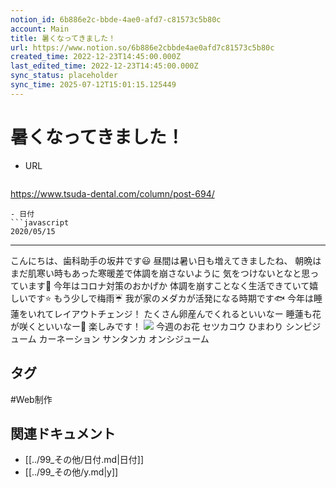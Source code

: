 ```yaml
---
notion_id: 6b886e2c-bbde-4ae0-afd7-c81573c5b80c
account: Main
title: 暑くなってきました！
url: https://www.notion.so/6b886e2cbbde4ae0afd7c81573c5b80c
created_time: 2022-12-23T14:45:00.000Z
last_edited_time: 2022-12-23T14:45:00.000Z
sync_status: placeholder
sync_time: 2025-07-12T15:01:15.125449
---
```

# 暑くなってきました！

- URL
  ```javascript
https://www.tsuda-dental.com/column/post-694/
  ```
- 日付
  ```javascript
2020/05/15
  ```
---
こんにちは、歯科助手の坂井です😃
昼間は暑い日も増えてきましたね、
朝晩はまだ肌寒い時もあった寒暖差で体調を崩さないように
気をつけないとなと思っています🙂
今年はコロナ対策のおかげか
体調を崩すことなく生活できていて嬉しいです⭐️
もう少しで梅雨☔️
我が家のメダカが活発になる時期です🐟
今年は睡蓮をいれてレイアウトチェンジ！
たくさん卵産んでくれるといいなー
睡蓮も花が咲くといいなー🌼
楽しみです！
![](https://www.tsuda-dental.com/column/_data/contribute/images/694_1_18.jpg)
今週のお花
セツカコウ
ひまわり
シンピジューム
カーネーション
サンタンカ
オンシジューム

## タグ

#Web制作 

## 関連ドキュメント

- [[../99_その他/日付.md|日付]]
- [[../99_その他/y.md|y]]
